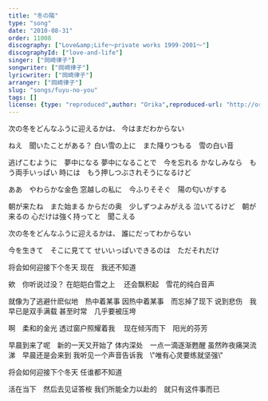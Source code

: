 ```yaml
---
title: "冬の陽"
type: "song"
date: "2010-08-31"
order: 11008
discography: ["Love&amp;Life〜private works 1999-2001〜"]
discographyId: ["love-and-life"]
singer: ["岡崎律子"]
songwriter: ["岡崎律子"]
lyricwriter: ["岡崎律子"]
arranger: ["岡崎律子"]
slug: "songs/fuyu-no-you"
tags: []
license: {type: "reproduced",author: "Orika",reproduced-url: "http://orikamushi.myweb.hinet.net/",reproduced-website: "織歌蟲網站"}
---
```


次の冬をどんなふうに迎えるかは、 
今はまだわからない 

ねえ　聞いたことがある？ 
白い雪の上に　また降りつもる　雪の白い音 

逃げこむように　夢中になる 
夢中になることで　今を忘れる 
かなしみなら　もう両手いっぱい 
時には　もう押しつぶされそうになるけど 

ああ　やわらかな金色 
窓越しの私に　今ふりそそぐ　陽の匂いがする 

朝が来たね　また始まる 
からだの奥　少しずつよみがえる 
泣いてるけど　朝が来るの 
心だけは強く持ってと　聞こえる 

次の冬をどんなふうに迎えるかは、 
誰にだってわからない 

今を生きて　そこに見てて 
せいいっぱいできるのは　ただそれだけ

将会如何迎接下个冬天 
现在　我还不知道 

欸　你听说过没？ 
在皑皑白雪之上　 还会飘积起　雪花的纯白音声 

就像为了逃避什麽似地　热中着某事 
因热中着某事　而忘掉了现下 
说到悲伤　我早已是双手满载 
甚至时常　几乎要被压垮 

啊　柔和的金光 
透过窗户照耀着我　 现在倾泻而下　阳光的芬芳 

早晨到来了呢　新的一天又开始了 
体内深处　一点一滴逐渐甦醒 
虽然昨夜痛哭流涕　早晨还是会来到 
我听见一个声音告诉我　\\"唯有心灵要练就坚强\\" 

将会如何迎接下个冬天 
任谁都不知道 

活在当下　然后去见证答桉 
我们所能全力以赴的　就只有这件事而已
